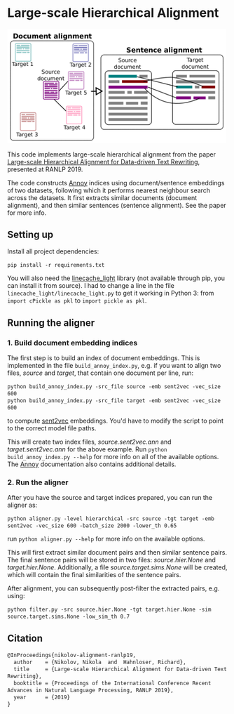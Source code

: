 # Large-scale Hierarchical Alignment

<!-- ![Large-scale Hierarchical Alignment](lha.png?raw=true | width=300) -->
<img src="./lha.png" width="500" >


This code implements large-scale hierarchical alignment from the paper
[Large-scale Hierarchical Alignment for Data-driven Text Rewriting](https://arxiv.org/abs/1810.08237),
presented at RANLP 2019.

The code constructs [Annoy](https://github.com/spotify/annoy) indices
using document/sentence embeddings of two datasets, following which
it performs nearest neighbour search across the datasets.
It first extracts similar documents (document
alignment), and then similar sentences (sentence alignment). See the paper
for more info.

## Setting up

Install all project dependencies:

```
pip install -r requirements.txt
```

You will also need the [linecache_light](https://github.com/Yelrose/linecache_light)
library (not available through pip, you can install it
from source). I had to change a line in the file
`linecache_light/linecache_light.py` to get it working in Python 3:
from `import cPickle as pkl` to `import pickle as pkl`.

## Running the aligner

### 1. Build document embedding indices

The first step is to build an index of document embeddings.
This is implemented in the file `build_annoy_index.py`, e.g. if you want
to align two files, *source* and *target*, that contain one document
per line, run:

```
python build_annoy_index.py -src_file source -emb sent2vec -vec_size 600
python build_annoy_index.py -src_file target -emb sent2vec -vec_size 600
```

to compute [sent2vec](https://github.com/epfml/sent2vec) embeddings.
You'd have to modify the script to point to the correct model file paths.

This will create two index files, *source.sent2vec.ann* and
*target.sent2vec.ann* for the above example. Run
`python build_annoy_index.py --help` for more info on all of the
available options. The [Annoy](https://github.com/spotify/annoy)
documentation also contains additional details.

### 2. Run the aligner

After you have the source and target indices prepared, you can run the aligner as:

```
python aligner.py -level hierarchical -src source -tgt target -emb sent2vec -vec_size 600 -batch_size 2000 -lower_th 0.65
```

run `python aligner.py --help` for more info on the available options.

This will first extract similar document pairs and then similar sentence pairs.
The final sentence pairs will be stored in two files:
*source.hier.None* and *target.hier.None*. Additionally, a file
*source.target.sims.None* will be created, which will contain the final
similarities of the sentence pairs.

After alignment, you can subsequently post-filter the extracted pairs,
e.g. using:

```
python filter.py -src source.hier.None -tgt target.hier.None -sim source.target.sims.None -low_sim_th 0.7
```

## Citation

```
@InProceedings{nikolov-alignment-ranlp19,
  author    = {Nikolov, Nikola  and  Hahnloser, Richard},
  title     = {Large-scale Hierarchical Alignment for Data-driven Text Rewriting},
  booktitle = {Proceedings of the International Conference Recent Advances in Natural Language Processing, RANLP 2019},
  year      = {2019}
}
```
